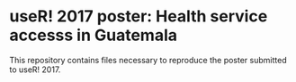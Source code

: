 # useR! 2017 poster: Health service accesss in Guatemala

This repository contains files necessary to reproduce the poster submitted 
to useR! 2017.

